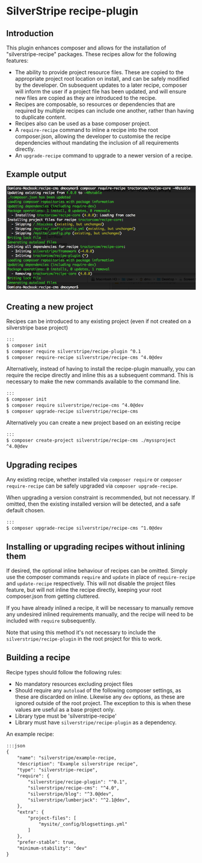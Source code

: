 # SilverStripe recipe-plugin

## Introduction

This plugin enhances composer and allows for the installation of "silverstripe-recipe" packages.
These recipes allow for the following features:

 - The ability to provide project resource files. These are copied to the appropriate project root location
   on install, and can be safely modified by the developer. On subsequent updates to a later recipe,
   composer will inform the user if a project file has been updated, and will ensure new files are
   copied as they are introduced to the recipe.
 - Recipes are composable, so resources or dependencies that are required by multiple recipes can include one another,
   rather than having to duplicate content.
 - Recipes also can be used as a base composer project.
 - A `require-recipe` command to inline a recipe into the root composer.json, allowing the developer to customise the
   recipe dependencies without mandating the inclusion of all requirements directly.
 - An `upgrade-recipe` command to upgrade to a newer version of a recipe.

## Example output

![example-output](docs/_images/require-usage.png)

## Creating a new project

Recipes can be introduced to any existing project (even if not created on a silverstripe base project)


    :::
    $ composer init
    $ composer require silverstripe/recipe-plugin ^0.1
    $ composer require-recipe silverstripe/recipe-cms ^4.0@dev


Alternatively, instead of having to install the recipe-plugin manually, you can require the recipe
directly and inline this as a subsequent command. This is necessary to make the new commands available
to the command line.


    :::
    $ composer init
    $ composer require silverstripe/recipe-cms ^4.0@dev
    $ composer upgrade-recipe silverstripe/recipe-cms


Alternatively you can create a new project based on an existing recipe


    :::
    $ composer create-project silverstripe/recipe-cms ./myssproject ^4.0@dev


## Upgrading recipes

Any existing recipe, whether installed via `composer require` or `composer require-recipe` can be safely upgraded
via `composer upgrade-recipe`.

When upgrading a version constraint is recommended, but not necessary. If omitted, then the existing installed
version will be detected, and a safe default chosen.


    :::
    $ composer upgrade-recipe silverstripe/recipe-cms ^1.0@dev


## Installing or upgrading recipes without inlining them

If desired, the optional inline behaviour of recipes can be omitted. Simply use the composer commands `require` and
`update` in place of `require-recipe` and `update-recipe` respectively. This will not disable the project files
feature, but will not inline the recipe directly, keeping your root composer.json from getting cluttered.

If you have already inlined a recipe, it will be necessary to manually remove any undesired inlined requirements
manually, and the recipe will need to be included with `require` subsequently.

Note that using this method it's not necessary to include the `silverstripe/recipe-plugin` in the root project
for this to work.

## Building a recipe

Recipe types should follow the following rules:

 - No mandatory resources excluding project files
 - Should require any `autoload` of the following composer settings, as these are discarded on inline.
   Likewise any `dev` options, as these are ignored outside of the root project. The exception to this
   is when these values are useful as a base project only.
 - Library type must be 'silverstripe-recipe'
 - Library must have `silverstripe/recipe-plugin` as a dependency.

An example recipe:

    :::json
    {
        "name": "silverstripe/example-recipe,
        "description": "Example silverstripe recipe",
        "type": "silverstripe-recipe",
        "require": {
            "silverstripe/recipe-plugin": "^0.1",
            "silverstripe/recipe-cms": "^4.0",
            "silverstripe/blog": "^3.0@dev",
            "silverstripe/lumberjack": "^2.1@dev",
        },
        "extra": {
            "project-files": [
                "mysite/_config/blogsettings.yml"
            ]
        },
        "prefer-stable": true,
        "minimum-stability": "dev"
    }
